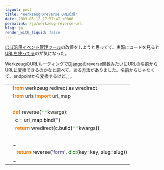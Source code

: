 ```yaml
---
layout: post
title: "Werkzeugのreverse URL処理"
date: 2009-03-12 17:57:47 +0000
permalink: /jp/werkzeug-reverse-url
blog: jp
render_with_liquid: false
---
```


<p><a href="http://twisted-mind.appspot.com/">ほぼ汎用イベント管理ツール</a>の改善をしようと思ってて、実際にコードを見ると<a href="http://bitbucket.org/voluntas/twisted-mind/src/tip/views.py#cl-132">URLを使ってる</a>のが気になった。</p>

<p>WerkzeugのURLルーティングで<a href="http://www.djangoproject.com/" title="Django">Django</a>のreverse関数みたいにURLの名前からURLに変換できるのかなと調べて、ある方法がありました。名前からじゃなくて、endpointから変換するけど。。。</p>

<div class="codeblock amc_python amc_short"><table><tr class="amc_code_odd"><td class="amc_line"><div class="amc1"></div></td><td><span style="color: #ff7700;font-weight:bold;">from</span> werkzeug redirect as wredirect<br /></td></tr><tr class="amc_code_even"><td class="amc_line"><div class="amc2"></div></td><td><span style="color: #ff7700;font-weight:bold;">from</span> urls <span style="color: #ff7700;font-weight:bold;">import</span> url_map<br /></td></tr><tr class="amc_code_odd"><td class="amc_line"><div class="amc3"></div></td><td><br /></td></tr><tr class="amc_code_even"><td class="amc_line"><div class="amc4"></div></td><td><span style="color: #ff7700;font-weight:bold;">def</span> reverse<span style="color: black;">&#40;</span><span style="color: #66cc66;">**</span>kwargs<span style="color: black;">&#41;</span>:<br /></td></tr><tr class="amc_code_odd"><td class="amc_line"><div class="amc5"></div></td><td>&nbsp; c = url_map.<span style="color: black;">bind</span><span style="color: black;">&#40;</span><span style="color: #483d8b;">''</span><span style="color: black;">&#41;</span><br /></td></tr><tr class="amc_code_even"><td class="amc_line"><div class="amc6"></div></td><td>&nbsp; <span style="color: #ff7700;font-weight:bold;">return</span> wredirect<span style="color: black;">&#40;</span>c.<span style="color: black;">build</span><span style="color: black;">&#40;</span><span style="color: #66cc66;">**</span>kwargs<span style="color: black;">&#41;</span><span style="color: black;">&#41;</span><br /></td></tr><tr class="amc_code_odd"><td class="amc_line"><div class="amc7"></div></td><td><br /></td></tr><tr class="amc_code_even"><td class="amc_line"><div class="amc8"></div></td><td>...<br /></td></tr><tr class="amc_code_odd"><td class="amc_line"><div class="amc9"></div></td><td>&nbsp; &nbsp;<span style="color: #ff7700;font-weight:bold;">return</span> reverse<span style="color: black;">&#40;</span><span style="color: #483d8b;">'form'</span>, <span style="color: #008000;">dict</span><span style="color: black;">&#40;</span>key=key, slug=slug<span style="color: black;">&#41;</span><span style="color: black;">&#41;</span><br /></td></tr><tr class="amc_code_even"><td class="amc_line"><div class="amc0"><div class="amc1"></div></div></td><td>...</td></tr></table></div>
<div class="sharethis">
        <script type="text/javascript" language="javascript">
          SHARETHIS.addEntry( {
            title : 'Werkzeugのreverse URL処理',
              url   : 'http://www.ianlewis.org/jp/werkzeug-reverse-url'}, 
            { button: true }
          ) ;
        </script></div>
